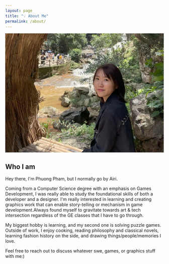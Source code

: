 ```yaml
---
layout: page
title: "💡 About Me"
permalink: /about/
---
```


![Picture 1](/assets/about_me_img/airi_phuong.webp)

## Who I am
Hey there, I'm Phuong Pham, but I normally go by Airi.

Coming from a Computer Science degree with an emphasis on Games Development, I was really able to study the foundational skills of both a developer and a designer. I'm really interested in learning and creating graphics work that can enable story-telling or mechanism in game development.Always found myself to gravitate towards art & tech intersection regardless of the GE classes that I have to go through.

My biggest hobby is learning, and my second one is solving puzzle games. Outside of work, I enjoy cooking, reading philosophy and classical novels, learning fashion history on the side, and drawing things/people/memories I love. 

Feel free to reach out to discuss whatever swe, games, or graphics stuff with me:)